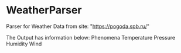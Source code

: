 # WeatherParser
Parser for Weather Data from site: "https://pogoda.spb.ru/"


The Output has information below:
  Phenomena   Temperature   Pressure    Humidity    Wind
